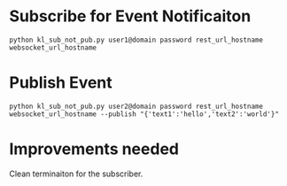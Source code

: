 # Subscribe for Event Notificaiton
```
python kl_sub_not_pub.py user1@domain password rest_url_hostname websocket_url_hostname 
```

# Publish Event
```
python kl_sub_not_pub.py user2@domain password rest_url_hostname websocket_url_hostname --publish "{'text1':'hello','text2':'world'}"
```

# Improvements needed
Clean terminaiton for the subscriber.


